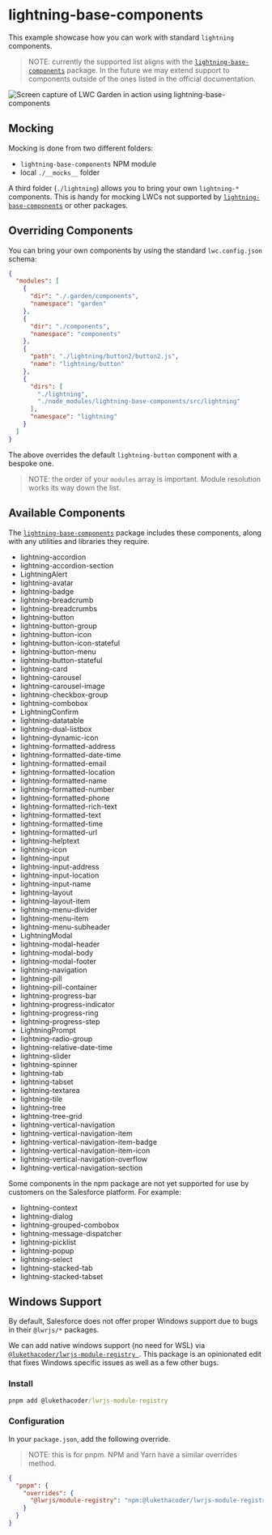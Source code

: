 # lightning-base-components

This example showcase how you can work with standard `lightning` components.

> NOTE: currently the supported list aligns with the [`lightning-base-components`](https://www.npmjs.com/package/lightning-base-components) package. In the future we may extend support to components outside of the ones listed in the official documentation.

![Screen capture of LWC Garden in action using lightning-base-components](../../docs/lwc-garden-lighting-base-components.gif 'LWC Garden: lightning-base-components in action')

## Mocking

Mocking is done from two different folders:

- `lightning-base-components` NPM module
- local `./__mocks__` folder

A third folder (`./lightning`) allows you to bring your own `lightning-*` components. This is handy for mocking LWCs not supported by [`lightning-base-components`](https://www.npmjs.com/package/lightning-base-components) or other packages.

## Overriding Components

You can bring your own components by using the standard `lwc.config.json` schema:

```json
{
  "modules": [
    {
      "dir": "./.garden/components",
      "namespace": "garden"
    },
    {
      "dir": "./components",
      "namespace": "components"
    },
    {
      "path": "./lightning/button2/button2.js",
      "name": "lightning/button"
    },
    {
      "dirs": [
        "./lightning",
        "./node_modules/lightning-base-components/src/lightning"
      ],
      "namespace": "lightning"
    }
  ]
}
```

The above overrides the default `lightning-button` component with a bespoke one.

> NOTE: the order of your `modules` array is important. Module resolution works its way down the list.

## Available Components

The [`lightning-base-components`](https://www.npmjs.com/package/lightning-base-components) package includes these components, along with any utilities and libraries they require.

- lightning-accordion
- lightning-accordion-section
- LightningAlert
- lightning-avatar
- lightning-badge
- lightning-breadcrumb
- lightning-breadcrumbs
- lightning-button
- lightning-button-group
- lightning-button-icon
- lightning-button-icon-stateful
- lightning-button-menu
- lightning-button-stateful
- lightning-card
- lightning-carousel
- lightning-carousel-image
- lightning-checkbox-group
- lightning-combobox
- LightningConfirm
- lightning-datatable
- lightning-dual-listbox
- lightning-dynamic-icon
- lightning-formatted-address
- lightning-formatted-date-time
- lightning-formatted-email
- lightning-formatted-location
- lightning-formatted-name
- lightning-formatted-number
- lightning-formatted-phone
- lightning-formatted-rich-text
- lightning-formatted-text
- lightning-formatted-time
- lightning-formatted-url
- lightning-helptext
- lightning-icon
- lightning-input
- lightning-input-address
- lightning-input-location
- lightning-input-name
- lightning-layout
- lightning-layout-item
- lightning-menu-divider
- lightning-menu-item
- lightning-menu-subheader
- LightningModal
- lightning-modal-header
- lightning-modal-body
- lightning-modal-footer
- lightning-navigation
- lightning-pill
- lightning-pill-container
- lightning-progress-bar
- lightning-progress-indicator
- lightning-progress-ring
- lightning-progress-step
- LightningPrompt
- lightning-radio-group
- lightning-relative-date-time
- lightning-slider
- lightning-spinner
- lightning-tab
- lightning-tabset
- lightning-textarea
- lightning-tile
- lightning-tree
- lightning-tree-grid
- lightning-vertical-navigation
- lightning-vertical-navigation-item
- lightning-vertical-navigation-item-badge
- lightning-vertical-navigation-item-icon
- lightning-vertical-navigation-overflow
- lightning-vertical-navigation-section

Some components in the npm package are not yet supported for use by customers on the Salesforce platform. For example:

- lightning-context
- lightning-dialog
- lightning-grouped-combobox
- lightning-message-dispatcher
- lightning-picklist
- lightning-popup
- lightning-select
- lightning-stacked-tab
- lightning-stacked-tabset

## Windows Support

By default, Salesforce does not offer proper Windows support due to bugs in their `@lwrjs/*` packages.

We can add native windows support (no need for WSL) via [`@lukethacoder/lwrjs-module-registry
`](https://www.npmjs.com/package/@lukethacoder/lwrjs-module-registry). This package is an opinionated edit that fixes Windows specific issues as well as a few other bugs.

### Install

```cmd
pnpm add @lukethacoder/lwrjs-module-registry
```

### Configuration

In your `package.json`, add the following override.

> NOTE: this is for pnpm. NPM and Yarn have a similar overrides method.

```json
{
  "pnpm": {
    "overrides": {
      "@lwrjs/module-registry": "npm:@lukethacoder/lwrjs-module-registry"
    }
  }
}
```
